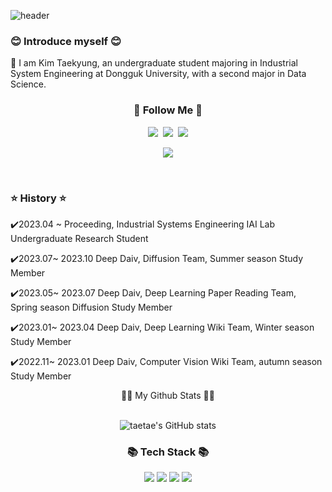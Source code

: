 ![header](https://capsule-render.vercel.app/api?type=waving&color=timeGradient&text=Welcome%20to%20taetae's%20GitHub%20👋&animation=fadeIn&fontSize=35&fontAlignY=40&fontAlign=70&height=250)

<h3>😊 Introduce myself 😊</h3>
🏫 I am Kim Taekyung, an undergraduate student majoring in Industrial System Engineering at Dongguk University, with a second major in Data Science.

<h3 align="center">🌈 Follow Me 🌈</h3>
<p align="center">
  <a href="https://velog.io/@wendy1080"><img src="https://img.shields.io/badge/Tech%20Blog-11B48A?style=flat-square&logo=Vimeo&logoColor=white&link=https://velog.io/@wendy1080"/></a>&nbsp
  <a href="https://www.instagram.com/taetae_ss_/"><img src="https://img.shields.io/badge/Instagram-E4405F?style=flat-square&logo=Instagram&logoColor=white&link=https://https://www.instagram.com/taetae_ss_"/></a>&nbsp
  <a href="mailto:wendy1080@dgu.ac.kr"><img src="https://img.shields.io/badge/Gmail-d14836?style=flat-square&logo=Gmail&logoColor=white&link=wendy1080@dgu.ac.kr"/></a>
</p>

<p align="center">
  <a href="https://hits.seeyoufarm.com"><img src="https://hits.seeyoufarm.com/api/count/incr/badge.svg?url=https%3A%2F%2Fgithub.com%2Fhyeinisfree&count_bg=%2341B883&title_bg=%23CDC2C2&icon=github.svg&icon_color=%23E7E7E7&title=hits&edge_flat=false"/></a>
</p>&nbsp;


<h3>⭐ History ⭐</h3>

✔️2023.04 ~ Proceeding, Industrial Systems Engineering IAI Lab Undergraduate Research Student

✔️2023.07~ 2023.10 Deep Daiv, Diffusion Team, Summer season Study Member

✔️2023.05~ 2023.07 Deep Daiv, Deep Learning Paper Reading Team, Spring season Diffusion Study Member

✔️2023.01~ 2023.04 Deep Daiv, Deep Learning Wiki Team, Winter season Study Member

✔️2022.11~ 2023.01 Deep Daiv, Computer Vision Wiki Team, autumn season Study Member
&nbsp;




<div align="center">👩‍💻 My Github Stats 👩‍💻</h3>
<div align="center">&nbsp;
<div>

![taetae's GitHub stats](https://github-readme-stats.vercel.app/api?username=taekyungss&show_icons=true&theme=radical)



 


<h3 align="center">📚 Tech Stack 📚</h3>
<p align="center">

  <img src="https://img.shields.io/badge/Python-3766AB?style=flat-square&logo=Python&logoColor=white"/></a>
  <img src="https://img.shields.io/badge/Pytorch-3766AB?style=flat-square&logo=Pytorch&logoColor=white"/></a>
 <img src="https://img.shields.io/badge/OpenCV-3766AB?style=flat-square&logo=OpenCV&logoColor=white"/>
<img src="https://img.shields.io/badge/Langchain-3766AB?style=flat-square&logo=Langchain&logoColor=white"/></a>


  
<!--
**taekyungss/taekyungss** is a ✨ _special_ ✨ repository because its `README.md` (this file) appears on your GitHub profile.

Here are some ideas to get you started:

- 🔭 I’m currently working on ...
- 🌱 I’m currently learning ...
- 👯 I’m looking to collaborate on ...
- 🤔 I’m looking for help with ...
- 💬 Ask me about ...
- 📫 How to reach me: ...
- 😄 Pronouns: ...
- ⚡ Fun fact: ...
-->

